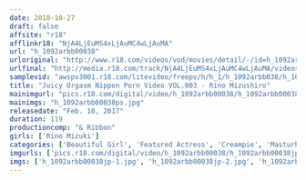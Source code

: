 ```yaml
---
date: 2018-10-27
draft: false
affsite: "r18"
afflinkr18: "NjA4LjEuMS4xLjAuMC4wLjAuMA"
url: "h_1092arbb00038"
urloriginal: "http://www.r18.com/videos/vod/movies/detail/-/id=h_1092arbb00038"
urlfinal: "http://media.r18.com/track/NjA4LjEuMS4xLjAuMC4wLjAuMA/videos/vod/movies/detail/-/id=h_1092arbb00038"
samplevid: "awspv3001.r18.com/litevideo/freepv/h/h_1/h_1092arbb038/h_1092arbb038_dmb_w.mp4"
title: "Juicy Orgasm Nippon Porn Video VOL.003 - Rino Mizushiro"
mainimgurl: "pics.r18.com/digital/video/h_1092arbb00038/h_1092arbb00038ps.jpg"
mainimgs: "h_1092arbb00038ps.jpg"
releasedate: "Feb. 10, 2017"
duration: 119
productioncomp: "& Ribbon"
girls: ['Rino Mizuki']
categories: ['Beautiful Girl', 'Featured Actress', 'Creampie', 'Masturbation', 'Squirting', 'Threesome / Foursome', 'Hi-Def']
imgurls: ['pics.r18.com/digital/video/h_1092arbb00038/h_1092arbb00038jp-1.jpg', 'pics.r18.com/digital/video/h_1092arbb00038/h_1092arbb00038jp-2.jpg', 'pics.r18.com/digital/video/h_1092arbb00038/h_1092arbb00038jp-3.jpg', 'pics.r18.com/digital/video/h_1092arbb00038/h_1092arbb00038jp-4.jpg', 'pics.r18.com/digital/video/h_1092arbb00038/h_1092arbb00038jp-5.jpg', 'pics.r18.com/digital/video/h_1092arbb00038/h_1092arbb00038jp-6.jpg', 'pics.r18.com/digital/video/h_1092arbb00038/h_1092arbb00038jp-7.jpg', 'pics.r18.com/digital/video/h_1092arbb00038/h_1092arbb00038jp-8.jpg', 'pics.r18.com/digital/video/h_1092arbb00038/h_1092arbb00038jp-9.jpg', 'pics.r18.com/digital/video/h_1092arbb00038/h_1092arbb00038jp-10.jpg', 'pics.r18.com/digital/video/h_1092arbb00038/h_1092arbb00038jp-11.jpg', 'pics.r18.com/digital/video/h_1092arbb00038/h_1092arbb00038jp-12.jpg', 'pics.r18.com/digital/video/h_1092arbb00038/h_1092arbb00038jp-13.jpg', 'pics.r18.com/digital/video/h_1092arbb00038/h_1092arbb00038jp-14.jpg', 'pics.r18.com/digital/video/h_1092arbb00038/h_1092arbb00038jp-15.jpg', 'pics.r18.com/digital/video/h_1092arbb00038/h_1092arbb00038jp-16.jpg', 'pics.r18.com/digital/video/h_1092arbb00038/h_1092arbb00038jp-17.jpg', 'pics.r18.com/digital/video/h_1092arbb00038/h_1092arbb00038jp-18.jpg', 'pics.r18.com/digital/video/h_1092arbb00038/h_1092arbb00038jp-19.jpg', 'pics.r18.com/digital/video/h_1092arbb00038/h_1092arbb00038jp-20.jpg']
imgs: ['h_1092arbb00038jp-1.jpg', 'h_1092arbb00038jp-2.jpg', 'h_1092arbb00038jp-3.jpg', 'h_1092arbb00038jp-4.jpg', 'h_1092arbb00038jp-5.jpg', 'h_1092arbb00038jp-6.jpg', 'h_1092arbb00038jp-7.jpg', 'h_1092arbb00038jp-8.jpg', 'h_1092arbb00038jp-9.jpg', 'h_1092arbb00038jp-10.jpg', 'h_1092arbb00038jp-11.jpg', 'h_1092arbb00038jp-12.jpg', 'h_1092arbb00038jp-13.jpg', 'h_1092arbb00038jp-14.jpg', 'h_1092arbb00038jp-15.jpg', 'h_1092arbb00038jp-16.jpg', 'h_1092arbb00038jp-17.jpg', 'h_1092arbb00038jp-18.jpg', 'h_1092arbb00038jp-19.jpg', 'h_1092arbb00038jp-20.jpg']
---
```

